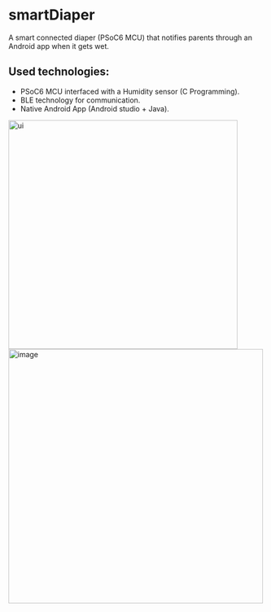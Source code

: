 # smartDiaper
A smart connected diaper (PSoC6 MCU) that notifies parents through an Android app when it gets wet.
## Used technologies:
- PSoC6 MCU interfaced with a Humidity sensor (C Programming).
- BLE technology for communication.
- Native Android App (Android studio + Java).


<img width="450" alt="ui" src="https://user-images.githubusercontent.com/95744398/224300709-325d4f33-dfab-49c0-aa87-1213f596d28d.png">

<img width="500" alt="image" src="https://user-images.githubusercontent.com/95744398/224300446-7f523f9d-d238-470b-b25c-1560a671db43.png">

